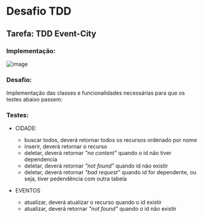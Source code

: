 # Desafio TDD

## Tarefa: TDD Event-City

### Implementação:

![image](https://user-images.githubusercontent.com/15930456/147423317-537c3e97-5d25-4940-b494-8661faa502f9.png)

### Desafio:

Implementação das classes e funcionalidades necessárias para que os testes abaixo passem:

### Testes:

- CIDADE:

  - buscar todos, deverá retornar todos os recursos ordenado por nome
  - inserir, deverá retornar o recurso
  - deletar, deverá retornar _"no content"_ quando o id não tiver dependencia
  - deletar, deverá retornar _"not found"_ quando id não existir
  - deletar, deverá retornar _"bad request"_ quando id for dependente, ou seja, tiver pedendência com outra tabela

- EVENTOS
  - atualizar, deverá atualizar o recurso quando o id existir
  - atualizar, deverá retornar _"not found"_ quando o id não existir

